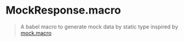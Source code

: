 # MockResponse.macro
> A babel macro to generate mock data by static type inspired by [mock.macro](https://github.com/tanhauhau/mock.macro)

